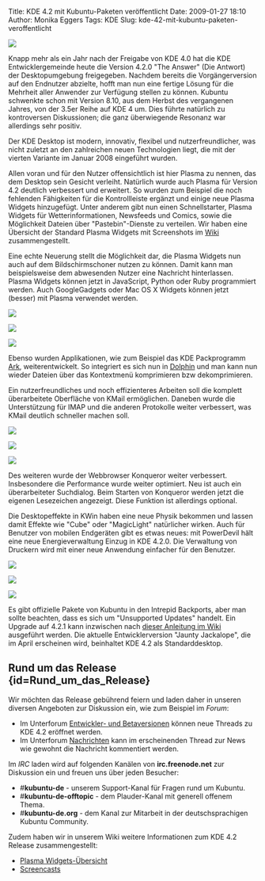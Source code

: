 Title: KDE 4.2 mit Kubuntu-Paketen veröffentlicht
Date: 2009-01-27 18:10
Author: Monika Eggers
Tags: KDE
Slug: kde-42-mit-kubuntu-paketen-veroffentlicht

[![](http://wiki.kubuntu-de.org/images/thumb/Kde4.2_release_article_01.png/180px-Kde4.2_release_article_01.png)](http://wiki.kubuntu-de.org/Bild:Kde4.2_release_article_01.png "Kde4.2 release article 01.png")

Knapp mehr als ein Jahr nach der Freigabe von KDE 4.0 hat die KDE
Entwicklergemeinde heute die Version 4.2.0 "The Answer" (Die
Antwort) der Desktopumgebung freigegeben. Nachdem bereits die
Vorgängerversion auf den Endnutzer abzielte, hofft man nun eine fertige
Lösung für die Mehrheit aller Anwender zur Verfügung stellen zu können.
Kubuntu schwenkte schon mit Version 8.10, aus dem Herbst des vergangenen
Jahres, von der 3.5er Reihe auf KDE 4 um. Dies führte natürlich zu
kontroversen Diskussionen; die ganz überwiegende Resonanz war allerdings
sehr positiv. 

Der KDE Desktop ist modern, innovativ, flexibel und nutzerfreundlicher,
was nicht zuletzt an den zahlreichen neuen Technologien liegt, die mit
der vierten Variante im Januar 2008 eingeführt wurden.

Allen voran und für den Nutzer offensichtlich ist hier Plasma zu nennen,
das dem Desktop sein Gesicht verleiht. Natürlich wurde auch Plasma für
Version 4.2 deutlich verbessert und erweitert. So wurden zum Beispiel
die noch fehlenden Fähigkeiten für die Kontrollleiste ergänzt und einige
neue Plasma Widgets hinzugefügt. Unter anderem gibt nun einen
Schnellstarter, Plasma Widgets für Wetterinformationen, Newsfeeds und
Comics, sowie die Möglichkeit Dateien über "Pastebin"-Dienste zu
verteilen. Wir haben eine Übersicht der Standard Plasma Widgets mit
Screenshots im
[Wiki](http://wiki.kubuntu-de.org/Kubuntu_benutzen/Plasma%20Widgets/Uebersicht "Kubuntu benutzen/Plasma Widgets/Uebersicht")
zusammengestellt.


Eine echte Neuerung stellt die Möglichkeit dar, die Plasma Widgets nun
auch auf dem Bildschirmschoner nutzen zu können. Damit kann man
beispielsweise dem abwesenden Nutzer eine Nachricht hinterlassen. Plasma
Widgets können jetzt in JavaScript, Python oder Ruby programmiert
werden. Auch GoogleGadgets oder Mac OS X Widgets können jetzt (besser)
mit Plasma verwendet werden.


[![](http://wiki.kubuntu-de.org/images/thumb/Kde4.2_release_article_02.png/180px-Kde4.2_release_article_02.png)](http://wiki.kubuntu-de.org/Bild:Kde4.2_release_article_02.png "Kde4.2 release article 02.png")

[![](http://wiki.kubuntu-de.org/images/thumb/Kde4.2_release_article_03.png/180px-Kde4.2_release_article_03.png)](http://wiki.kubuntu-de.org/Bild:Kde4.2_release_article_03.png "Kde4.2 release article 03.png")

[![](http://wiki.kubuntu-de.org/images/thumb/Kde4.2_release_article_04.png/180px-Kde4.2_release_article_04.png)](http://wiki.kubuntu-de.org/Bild:Kde4.2_release_article_04.png "Kde4.2 release article 04.png")


Ebenso wurden Applikationen, wie zum Beispiel das KDE Packprogramm
[Ark](http://wiki.kubuntu-de.org/Kubuntu_benutzen/Dienstprogramme/Ark "Kubuntu benutzen/Dienstprogramme/Ark"),
weiterentwickelt. So integriert es sich nun in
[Dolphin](http://wiki.kubuntu-de.org/Kubuntu_benutzen/System/Dolphin "Kubuntu benutzen/System/Dolphin")
und man kann nun wieder Dateien über das Kontextmenü komprimieren bzw
dekomprimieren.

Ein nutzerfreundliches und noch effizienteres Arbeiten soll die komplett
überarbeitete Oberfläche von KMail ermöglichen. Daneben wurde die
Unterstützung für IMAP und die anderen Protokolle weiter verbessert, was
KMail deutlich schneller machen soll.

[![](http://wiki.kubuntu-de.org/images/thumb/Kde4.2_release_article_05.png/180px-Kde4.2_release_article_05.png)](http://wiki.kubuntu-de.org/Bild:Kde4.2_release_article_05.png "Kde4.2 release article 05.png")

[![](http://wiki.kubuntu-de.org/images/thumb/Kde4.2_release_article_06.png/180px-Kde4.2_release_article_06.png)](http://wiki.kubuntu-de.org/Bild:Kde4.2_release_article_06.png "Kde4.2 release article 06.png")

[![](http://wiki.kubuntu-de.org/images/thumb/Kde4.2_release_article_07.png/180px-Kde4.2_release_article_07.png)](http://wiki.kubuntu-de.org/Bild:Kde4.2_release_article_07.png "Kde4.2 release article 07.png")

Des weiteren wurde der Webbrowser Konqueror weiter verbessert.
Insbesondere die Performance wurde weiter optimiert. Neu ist auch ein
überarbeiteter Suchdialog. Beim Starten von Konqueror werden jetzt die
eigenen Lesezeichen angezeigt. Diese Funktion ist allerdings optional.

Die Desktopeffekte in KWin haben eine neue Physik bekommen und lassen
damit Effekte wie "Cube" oder "MagicLight" natürlicher wirken. Auch für
Benutzer von mobilen Endgeräten gibt es etwas neues: mit PowerDevil hält
eine neue Energieverwaltung Einzug in KDE 4.2.0. Die Verwaltung von
Druckern wird mit einer neue Anwendung einfacher für den Benutzer.

[![](http://wiki.kubuntu-de.org/images/thumb/Kde4.2_release_article_08.png/180px-Kde4.2_release_article_08.png)](http://wiki.kubuntu-de.org/Bild:Kde4.2_release_article_08.png "Kde4.2 release article 08.png")

[![](http://wiki.kubuntu-de.org/images/thumb/Kde4.2_release_article_09.png/180px-Kde4.2_release_article_09.png)](http://wiki.kubuntu-de.org/Bild:Kde4.2_release_article_09.png "Kde4.2 release article 09.png")

[![](http://wiki.kubuntu-de.org/images/thumb/Kde4.2_release_article_10.png/180px-Kde4.2_release_article_10.png)](http://wiki.kubuntu-de.org/Bild:Kde4.2_release_article_10.png "Kde4.2 release article 10.png")

Es gibt offizielle Pakete von Kubuntu in den Intrepid Backports, aber
man sollte beachten, dass es sich um "Unsupported Updates" handelt. Ein
Upgrade auf 4.2.1 kann inzwischen nach [dieser Anleitung im
Wiki](http://wiki.kubuntu-de.org/Installation/Upgrade/Kubuntu_8.10_auf_KDE_4.2_aktualisieren "Installation/Upgrade/Kubuntu 8.10 auf KDE 4.2 aktualisieren")
ausgeführt werden. Die aktuelle Entwicklerversion "Jaunty Jackalope",
die im April erscheinen wird, beinhaltet KDE 4.2 als Standarddesktop.


Rund um das Release {id=Rund_um_das_Release}
-----------------------------------

Wir möchten das Release gebührend feiern und laden daher in unseren
diversen Angeboten zur Diskussion ein, wie zum Beispiel im *Forum*:

-   Im Unterforum [Entwickler- und
    Betaversionen](http://forum.kubuntu-de.org/index.php?board=22.0 "http://forum.kubuntu-de.org/index.php?board=22.0")
    können neue Threads zu KDE 4.2 eröffnet werden.
-   Im Unterforum
    [Nachrichten](http://forum.kubuntu-de.org/index.php?topic=11439.msg78916#new "http://forum.kubuntu-de.org/index.php?topic=11439.msg78916#new")
    kann im erscheinenden Thread zur News wie gewohnt die
    Nachricht kommentiert werden.

Im *IRC* laden wird auf folgenden Kanälen von **irc.freenode.net** zur
Diskussion ein und freuen uns über jeden Besucher:

-   \#**kubuntu-de** - unserem Support-Kanal für Fragen rund um Kubuntu.
-   \#**kubuntu-de-offtopic** - dem Plauder-Kanal mit generell offenem
    Thema.
-   \#**kubuntu-de.org** - dem Kanal zur Mitarbeit in der
    deutschsprachigen Kubuntu Community.

Zudem haben wir in unserem Wiki weitere Informationen zum KDE 4.2
Release zusammengestellt:

-   [Plasma
    Widgets-Übersicht](http://wiki.kubuntu-de.org/Kubuntu_benutzen/Plasma%20Widgets/Uebersicht "Kubuntu benutzen/Plasma Widgets/Uebersicht")
-   [Screencasts](http://wiki.kubuntu-de.org/Kubuntu_benutzen/Allgemein/Screencasts "Kubuntu benutzen/Allgemein/Screencasts")
